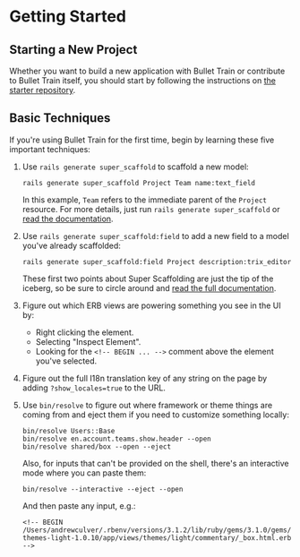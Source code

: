 # Getting Started

## Starting a New Project

Whether you want to build a new application with Bullet Train or contribute to Bullet Train itself, you should start by following the instructions on [the starter repository](https://github.com/bullet-train-co/bullet_train).

## Basic Techniques

If you're using Bullet Train for the first time, begin by learning these five important techniques:

1. Use `rails generate super_scaffold` to scaffold a new model:

    ```
    rails generate super_scaffold Project Team name:text_field
    ```

    In this example, `Team` refers to the immediate parent of the `Project` resource. For more details, just run `rails generate super_scaffold` or [read the documentation](/docs/super-scaffolding.md).

2. Use `rails generate super_scaffold:field` to add a new field to a model you've already scaffolded:

    ```
    rails generate super_scaffold:field Project description:trix_editor
    ```

    These first two points about Super Scaffolding are just the tip of the iceberg, so be sure to circle around and [read the full documentation](/docs/super-scaffolding.md).

3. Figure out which ERB views are powering something you see in the UI by:

    - Right clicking the element.
    - Selecting "Inspect Element".
    - Looking for the `<!-- BEGIN ... -->` comment above the element you've selected.

4. Figure out the full I18n translation key of any string on the page by adding `?show_locales=true` to the URL.

5. Use `bin/resolve` to figure out where framework or theme things are coming from and eject them if you need to customize something locally:

    ```
    bin/resolve Users::Base
    bin/resolve en.account.teams.show.header --open
    bin/resolve shared/box --open --eject
    ```

    Also, for inputs that can't be provided on the shell, there's an interactive mode where you can paste them:

    ```
    bin/resolve --interactive --eject --open
    ```

    And then paste any input, e.g.:

    ```
    <!-- BEGIN /Users/andrewculver/.rbenv/versions/3.1.2/lib/ruby/gems/3.1.0/gems/bullet_train-themes-light-1.0.10/app/views/themes/light/commentary/_box.html.erb -->
    ```
